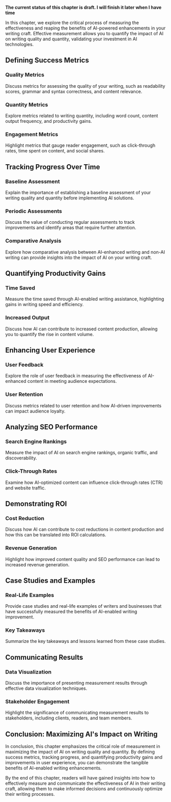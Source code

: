 **The current status of this chapter is draft. I will finish it later when I have time**

In this chapter, we explore the critical process of measuring the effectiveness and reaping the benefits of AI-powered enhancements in your writing craft. Effective measurement allows you to quantify the impact of AI on writing quality and quantity, validating your investment in AI technologies.

Defining Success Metrics
------------------------

### Quality Metrics

Discuss metrics for assessing the quality of your writing, such as readability scores, grammar and syntax correctness, and content relevance.

### Quantity Metrics

Explore metrics related to writing quantity, including word count, content output frequency, and productivity gains.

### Engagement Metrics

Highlight metrics that gauge reader engagement, such as click-through rates, time spent on content, and social shares.

Tracking Progress Over Time
---------------------------

### Baseline Assessment

Explain the importance of establishing a baseline assessment of your writing quality and quantity before implementing AI solutions.

### Periodic Assessments

Discuss the value of conducting regular assessments to track improvements and identify areas that require further attention.

### Comparative Analysis

Explore how comparative analysis between AI-enhanced writing and non-AI writing can provide insights into the impact of AI on your writing craft.

Quantifying Productivity Gains
------------------------------

### Time Saved

Measure the time saved through AI-enabled writing assistance, highlighting gains in writing speed and efficiency.

### Increased Output

Discuss how AI can contribute to increased content production, allowing you to quantify the rise in content volume.

Enhancing User Experience
-------------------------

### User Feedback

Explore the role of user feedback in measuring the effectiveness of AI-enhanced content in meeting audience expectations.

### User Retention

Discuss metrics related to user retention and how AI-driven improvements can impact audience loyalty.

Analyzing SEO Performance
-------------------------

### Search Engine Rankings

Measure the impact of AI on search engine rankings, organic traffic, and discoverability.

### Click-Through Rates

Examine how AI-optimized content can influence click-through rates (CTR) and website traffic.

Demonstrating ROI
-----------------

### Cost Reduction

Discuss how AI can contribute to cost reductions in content production and how this can be translated into ROI calculations.

### Revenue Generation

Highlight how improved content quality and SEO performance can lead to increased revenue generation.

Case Studies and Examples
-------------------------

### Real-Life Examples

Provide case studies and real-life examples of writers and businesses that have successfully measured the benefits of AI-enabled writing improvement.

### Key Takeaways

Summarize the key takeaways and lessons learned from these case studies.

Communicating Results
---------------------

### Data Visualization

Discuss the importance of presenting measurement results through effective data visualization techniques.

### Stakeholder Engagement

Highlight the significance of communicating measurement results to stakeholders, including clients, readers, and team members.

Conclusion: Maximizing AI's Impact on Writing
---------------------------------------------

In conclusion, this chapter emphasizes the critical role of measurement in maximizing the impact of AI on writing quality and quantity. By defining success metrics, tracking progress, and quantifying productivity gains and improvements in user experience, you can demonstrate the tangible benefits of AI-enabled writing enhancements.

By the end of this chapter, readers will have gained insights into how to effectively measure and communicate the effectiveness of AI in their writing craft, allowing them to make informed decisions and continuously optimize their writing processes.
